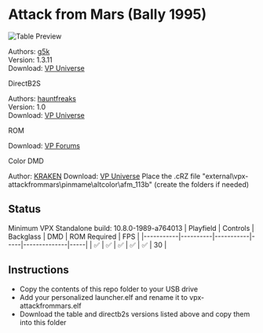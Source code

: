 # Attack from Mars (Bally 1995)

![Table Preview](https://vpuniverse.com/downloads/monthly_2023_10/afm-g5k-1.311-pups.jpg.6ef012c919b274077abee94112a08f12.jpg)

Authors: [g5k](https://vpuniverse.com/profile/14065-g5k/)  
Version: 1.3.11  
Download: [VP Universe](https://vpuniverse.com/files/file/16113-attack-from-mars-bally-1995-g5k-1311vpx/)

DirectB2S

Authors: [hauntfreaks](https://vpuniverse.com/profile/5216-hauntfreaks/)  
Version: 1.0  
Download: [VP Universe](https://vpuniverse.com/files/file/12165-attack-from-mars-bally-1995-b2s-with-full-dmd/)

ROM

Download: [VP Forums](https://www.vpforums.org/index.php?app=downloads&showfile=1340)

Color DMD

Author: [KRAKEN](https://vpuniverse.com/profile/35517-kraken/)
Download: [VP Universe](https://vpuniverse.com/files/file/19896-attack-from-mars-serum-colorization/)
Place the .cRZ file "external\vpx-attackfrommars\pinmame\altcolor\afm_113b" (create the folders if needed)

## Status 

Minimum VPX Standalone build: 10.8.0-1989-a764013
| Playfield | Controls | Backglass | DMD | ROM Required | FPS | 
|-----------|----------|-----------|-----|--------------|-----|
| :white_check_mark: | :white_check_mark: | :white_check_mark: | :white_check_mark: | :white_check_mark: | 30 |

## Instructions

- Copy the contents of this repo folder to your USB drive
- Add your personalized launcher.elf and rename it to vpx-attackfrommars.elf
- Download the table and directb2s versions listed above and copy them into this folder
